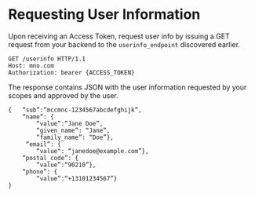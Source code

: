 # Requesting User Information

Upon receiving an Access Token, request user info by issuing a GET request from your backend to the `userinfo_endpoint` discovered earlier.

```
GET /userinfo HTTP/1.1
Host: mno.com 
Authorization: bearer {ACCESS_TOKEN}
```

The response contains JSON with the user information requested by your scopes and approved by the user.


```
{   “sub”:”mccmnc-1234567abcdefghijk”,
    “name”: {
        “value”:”Jane Doe”,
        “given_name”: “Jane”,
        “family_name”: “Doe”},
     “email”: {
        “value": “janedoe@example.com”},
    “postal_code”: {
        “value”:“90210”},
    “phone”: {
        “value”:“+13101234567”}
}
```